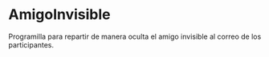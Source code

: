 # AmigoInvisible
Programilla para repartir de manera oculta el amigo invisible al correo de los participantes.
